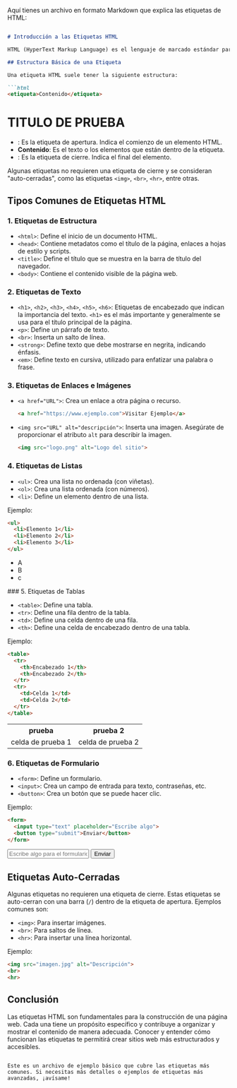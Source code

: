 Aquí tienes un archivo en formato Markdown que explica las etiquetas de HTML:

````markdown

# Introducción a las Etiquetas HTML

HTML (HyperText Markup Language) es el lenguaje de marcado estándar para crear páginas web. Las etiquetas son los componentes fundamentales de HTML, ya que definen la estructura de un documento y especifican el tipo de contenido que se está mostrando. Las etiquetas HTML se utilizan para estructurar texto, enlaces, imágenes, tablas y otros elementos dentro de una página web.

## Estructura Básica de una Etiqueta

Una etiqueta HTML suele tener la siguiente estructura:

```html
<etiqueta>Contenido</etiqueta>
````
# TITULO DE PRUEBA

* **<etiqueta>**: Es la etiqueta de apertura. Indica el comienzo de un elemento HTML.
* **Contenido**: Es el texto o los elementos que están dentro de la etiqueta.
* **</etiqueta>**: Es la etiqueta de cierre. Indica el final del elemento.

Algunas etiquetas no requieren una etiqueta de cierre y se consideran "auto-cerradas", como las etiquetas `<img>`, `<br>`, `<hr>`, entre otras.

## Tipos Comunes de Etiquetas HTML

### 1. Etiquetas de Estructura

* `<html>`: Define el inicio de un documento HTML.
* `<head>`: Contiene metadatos como el título de la página, enlaces a hojas de estilo y scripts.
* `<title>`: Define el título que se muestra en la barra de título del navegador.
* `<body>`: Contiene el contenido visible de la página web.

### 2. Etiquetas de Texto

* `<h1>`, `<h2>`, `<h3>`, `<h4>`, `<h5>`, `<h6>`: Etiquetas de encabezado que indican la importancia del texto. `<h1>` es el más importante y generalmente se usa para el título principal de la página.
* `<p>`: Define un párrafo de texto.
* `<br>`: Inserta un salto de línea.
* `<strong>`: Define texto que debe mostrarse en negrita, indicando énfasis.
* `<em>`: Define texto en cursiva, utilizado para enfatizar una palabra o frase.

### 3. Etiquetas de Enlaces e Imágenes

* `<a href="URL">`: Crea un enlace a otra página o recurso.

  ```html
  <a href="https://www.ejemplo.com">Visitar Ejemplo</a>
  ```
* `<img src="URL" alt="descripción">`: Inserta una imagen. Asegúrate de proporcionar el atributo `alt` para describir la imagen.

  ```html
  <img src="logo.png" alt="Logo del sitio">
  ```

### 4. Etiquetas de Listas

* `<ul>`: Crea una lista no ordenada (con viñetas).
* `<ol>`: Crea una lista ordenada (con números).
* `<li>`: Define un elemento dentro de una lista.

Ejemplo:

```html
<ul>
  <li>Elemento 1</li>
  <li>Elemento 2</li>
  <li>Elemento 3</li>
</ul>
```
<ul>
  <li>A</li>
  <li>B</li>
  <li>c</li>
</ul>
### 5. Etiquetas de Tablas

* `<table>`: Define una tabla.
* `<tr>`: Define una fila dentro de la tabla.
* `<td>`: Define una celda dentro de una fila.
* `<th>`: Define una celda de encabezado dentro de una tabla.

Ejemplo:

```html
<table>
  <tr>
    <th>Encabezado 1</th>
    <th>Encabezado 2</th>
  </tr>
  <tr>
    <td>Celda 1</td>
    <td>Celda 2</td>
  </tr>
</table>
```
<table>
  <tr>
    <th>prueba</th>
    <th>prueba 2</th>
  </tr>
  <tr>
    <td>celda de prueba 1</td>
    <td>celda de prueba 2</td>
  </tr>
</table>

### 6. Etiquetas de Formulario

* `<form>`: Define un formulario.
* `<input>`: Crea un campo de entrada para texto, contraseñas, etc.
* `<button>`: Crea un botón que se puede hacer clic.

Ejemplo:

```html
<form>
  <input type="text" placeholder="Escribe algo">
  <button type="submit">Enviar</button>
</form>
```
<form>
  <input type="text" placeholder="Escribe algo para el formulario!">
  <button type="submit">Enviar</button>
</form>

## Etiquetas Auto-Cerradas

Algunas etiquetas no requieren una etiqueta de cierre. Estas etiquetas se auto-cerran con una barra (`/`) dentro de la etiqueta de apertura. Ejemplos comunes son:

* `<img>`: Para insertar imágenes.
* `<br>`: Para saltos de línea.
* `<hr>`: Para insertar una línea horizontal.

Ejemplo:

```html
<img src="imagen.jpg" alt="Descripción">
<br>
<hr>
```

## Conclusión

Las etiquetas HTML son fundamentales para la construcción de una página web. Cada una tiene un propósito específico y contribuye a organizar y mostrar el contenido de manera adecuada. Conocer y entender cómo funcionan las etiquetas te permitirá crear sitios web más estructurados y accesibles.

```

Este es un archivo de ejemplo básico que cubre las etiquetas más comunes. Si necesitas más detalles o ejemplos de etiquetas más avanzadas, ¡avísame!
```
